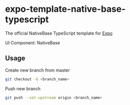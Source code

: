 # expo-template-native-base-typescript

The official NativeBase TypeScript template for [Expo](https://docs.expo.io/)

UI Component: NativeBase

## Usage

Create new branch from master

```sh
git checkout -b <branch_name>
```

Push new branch

```sh
git push --set-upstream origin <branch_name>
```
